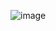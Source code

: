 ![image](https://user-images.githubusercontent.com/71818412/118310225-9c27c400-b4ee-11eb-8f34-e43fbae8d860.png)
